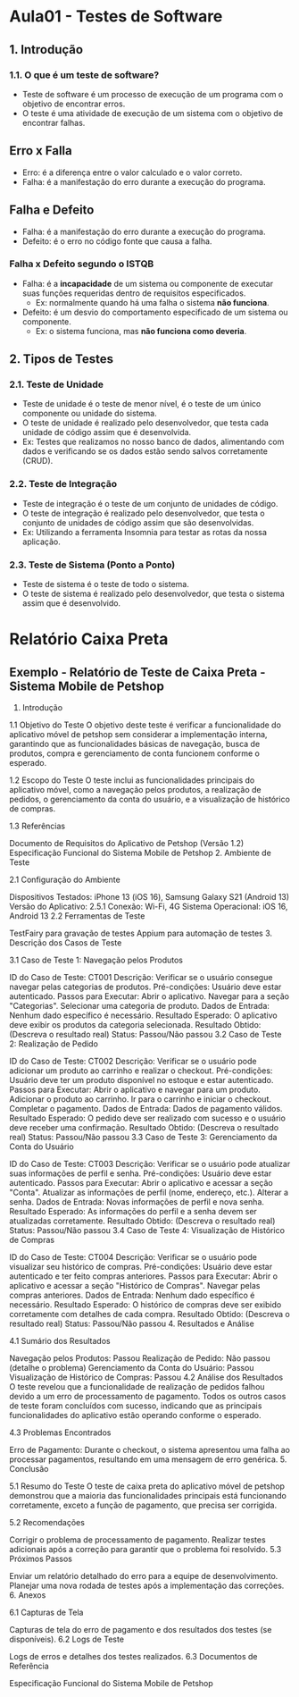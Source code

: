 # Aula01 - Testes de Software
## 1. Introdução
### 1.1. O que é um teste de software?
- Teste de software é um processo de execução de um programa com o objetivo de encontrar erros.
- O teste é uma atividade de execução de um sistema com o objetivo de encontrar falhas.

## Erro x Falla
- Erro: é a diferença entre o valor calculado e o valor correto.
- Falha: é a manifestação do erro durante a execução do programa.

## Falha e Defeito
- Falha: é a manifestação do erro durante a execução do programa.
- Defeito: é o erro no código fonte que causa a falha.
### Falha x Defeito segundo o ISTQB
- Falha: é a **incapacidade** de um sistema ou componente de executar suas funções requeridas dentro de requisitos especificados.
    - Ex: normalmente quando há uma falha o sistema **não funciona**.
- Defeito: é um desvio do comportamento especificado de um sistema ou componente.
    - Ex: o sistema funciona, mas **não funciona como deveria**.

## 2. Tipos de Testes
### 2.1. Teste de Unidade
- Teste de unidade é o teste de menor nível, é o teste de um único componente ou unidade do sistema.
- O teste de unidade é realizado pelo desenvolvedor, que testa cada unidade de código assim que é desenvolvida.
- Ex: Testes que realizamos no nosso banco de dados, alimentando com dados e verificando se os dados estão sendo salvos corretamente (CRUD).

### 2.2. Teste de Integração
- Teste de integração é o teste de um conjunto de unidades de código.
- O teste de integração é realizado pelo desenvolvedor, que testa o conjunto de unidades de código assim que são desenvolvidas.
- Ex: Utilizando a ferramenta Insomnia para testar as rotas da nossa aplicação.

### 2.3. Teste de Sistema (Ponto a Ponto)
- Teste de sistema é o teste de todo o sistema.
- O teste de sistema é realizado pelo desenvolvedor, que testa o sistema assim que é desenvolvido.

# Relatório Caixa Preta 

## Exemplo - Relatório de Teste de Caixa Preta - Sistema Mobile de Petshop

1. Introdução

1.1 Objetivo do Teste
O objetivo deste teste é verificar a funcionalidade do aplicativo móvel de petshop sem considerar a implementação interna, garantindo que as funcionalidades básicas de navegação, busca de produtos, compra e gerenciamento de conta funcionem conforme o esperado.

1.2 Escopo do Teste
O teste inclui as funcionalidades principais do aplicativo móvel, como a navegação pelos produtos, a realização de pedidos, o gerenciamento da conta do usuário, e a visualização de histórico de compras.

1.3 Referências

Documento de Requisitos do Aplicativo de Petshop (Versão 1.2)
Especificação Funcional do Sistema Mobile de Petshop
2. Ambiente de Teste

2.1 Configuração do Ambiente

Dispositivos Testados: iPhone 13 (iOS 16), Samsung Galaxy S21 (Android 13)
Versão do Aplicativo: 2.5.1
Conexão: Wi-Fi, 4G
Sistema Operacional: iOS 16, Android 13
2.2 Ferramentas de Teste

TestFairy para gravação de testes
Appium para automação de testes
3. Descrição dos Casos de Teste

3.1 Caso de Teste 1: Navegação pelos Produtos

ID do Caso de Teste: CT001
Descrição: Verificar se o usuário consegue navegar pelas categorias de produtos.
Pré-condições: Usuário deve estar autenticado.
Passos para Executar:
Abrir o aplicativo.
Navegar para a seção "Categorias".
Selecionar uma categoria de produto.
Dados de Entrada: Nenhum dado específico é necessário.
Resultado Esperado: O aplicativo deve exibir os produtos da categoria selecionada.
Resultado Obtido: (Descreva o resultado real)
Status: Passou/Não passou
3.2 Caso de Teste 2: Realização de Pedido

ID do Caso de Teste: CT002
Descrição: Verificar se o usuário pode adicionar um produto ao carrinho e realizar o checkout.
Pré-condições: Usuário deve ter um produto disponível no estoque e estar autenticado.
Passos para Executar:
Abrir o aplicativo e navegar para um produto.
Adicionar o produto ao carrinho.
Ir para o carrinho e iniciar o checkout.
Completar o pagamento.
Dados de Entrada: Dados de pagamento válidos.
Resultado Esperado: O pedido deve ser realizado com sucesso e o usuário deve receber uma confirmação.
Resultado Obtido: (Descreva o resultado real)
Status: Passou/Não passou
3.3 Caso de Teste 3: Gerenciamento da Conta do Usuário

ID do Caso de Teste: CT003
Descrição: Verificar se o usuário pode atualizar suas informações de perfil e senha.
Pré-condições: Usuário deve estar autenticado.
Passos para Executar:
Abrir o aplicativo e acessar a seção "Conta".
Atualizar as informações de perfil (nome, endereço, etc.).
Alterar a senha.
Dados de Entrada: Novas informações de perfil e nova senha.
Resultado Esperado: As informações do perfil e a senha devem ser atualizadas corretamente.
Resultado Obtido: (Descreva o resultado real)
Status: Passou/Não passou
3.4 Caso de Teste 4: Visualização de Histórico de Compras

ID do Caso de Teste: CT004
Descrição: Verificar se o usuário pode visualizar seu histórico de compras.
Pré-condições: Usuário deve estar autenticado e ter feito compras anteriores.
Passos para Executar:
Abrir o aplicativo e acessar a seção "Histórico de Compras".
Navegar pelas compras anteriores.
Dados de Entrada: Nenhum dado específico é necessário.
Resultado Esperado: O histórico de compras deve ser exibido corretamente com detalhes de cada compra.
Resultado Obtido: (Descreva o resultado real)
Status: Passou/Não passou
4. Resultados e Análise

4.1 Sumário dos Resultados

Navegação pelos Produtos: Passou
Realização de Pedido: Não passou (detalhe o problema)
Gerenciamento da Conta do Usuário: Passou
Visualização de Histórico de Compras: Passou
4.2 Análise dos Resultados
O teste revelou que a funcionalidade de realização de pedidos falhou devido a um erro de processamento de pagamento. Todos os outros casos de teste foram concluídos com sucesso, indicando que as principais funcionalidades do aplicativo estão operando conforme o esperado.

4.3 Problemas Encontrados

Erro de Pagamento: Durante o checkout, o sistema apresentou uma falha ao processar pagamentos, resultando em uma mensagem de erro genérica.
5. Conclusão

5.1 Resumo do Teste
O teste de caixa preta do aplicativo móvel de petshop demonstrou que a maioria das funcionalidades principais está funcionando corretamente, exceto a função de pagamento, que precisa ser corrigida.

5.2 Recomendações

Corrigir o problema de processamento de pagamento.
Realizar testes adicionais após a correção para garantir que o problema foi resolvido.
5.3 Próximos Passos

Enviar um relatório detalhado do erro para a equipe de desenvolvimento.
Planejar uma nova rodada de testes após a implementação das correções.
6. Anexos

6.1 Capturas de Tela

Capturas de tela do erro de pagamento e dos resultados dos testes (se disponíveis).
6.2 Logs de Teste

Logs de erros e detalhes dos testes realizados.
6.3 Documentos de Referência

Especificação Funcional do Sistema Mobile de Petshop
